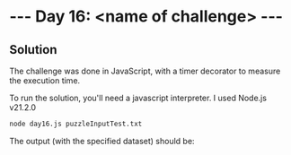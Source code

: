 # --- Day 16: \<name of challenge\> ---

## Solution

The challenge was done in JavaScript, with a timer decorator to measure the execution time.

To run the solution, you'll need a javascript interpreter. I used Node.js v21.2.0

```zsh
node day16.js puzzleInputTest.txt
```

The output (with the specified dataset) should be:

```zsh

```
